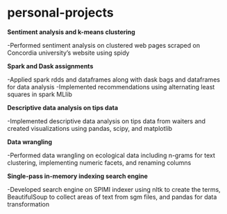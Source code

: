 # personal-projects
**Sentiment analysis and k-means clustering**

-Performed sentiment analysis on clustered web pages scraped on Concordia university’s website using spidy

**Spark and Dask assignments**

-Applied spark rdds and dataframes along with dask bags and dataframes for data analysis
-Implemented recommendations using alternating least squares in spark MLlib

**Descriptive data analysis on tips data**

-Implemented descriptive data analysis on tips data from waiters and created visualizations using pandas, scipy, and matplotlib

**Data wrangling**

-Performed data wrangling on ecological data including n-grams for text clustering, implementing numeric facets, and renaming columns

**Single-pass in-memory indexing search engine**

-Developed search engine on SPIMI indexer using nltk to create the terms, BeautifulSoup to collect areas of text from sgm files, and pandas for data transformation

